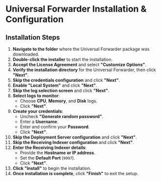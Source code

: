 # Universal Forwarder Installation & Configuration

## Installation Steps

1. **Navigate to the folder** where the Universal Forwarder package was downloaded.
2. **Double-click the installer** to start the installation.
3. **Accept the License Agreement** and select **"Customize Options"**.
4. **Verify the installation directory** for the Universal Forwarder, then click **"Next"**.
5. **Skip the credentials configuration** and click **"Next"**.
6. **Enable "Local System"** and click **"Next"**.
7. **Skip the log selection screen** and click **"Next"**.
8. **Select logs to monitor**:
   - Choose **CPU**, **Memory**, and **Disk** logs.
   - Click **"Next"**.
9. **Create your credentials**:
   - Uncheck **"Generate random password"**.
   - Enter a **Username**.
   - Enter and confirm your **Password**.
   - Click **"Next"**.
10. **Skip the Deployment Server configuration** and click **"Next"**.
11. **Skip the Receiving Indexer configuration** and click **"Next"**.
12. **Enter the Receiving Indexer details**:
    - Provide the **Hostname or IP address**.
    - Set the **Default Port** (`9997`).
    - Click **"Next"**.
13. **Click "Install"** to begin the installation.
14. **Once installation is complete**, click **"Finish"** to exit the setup.

